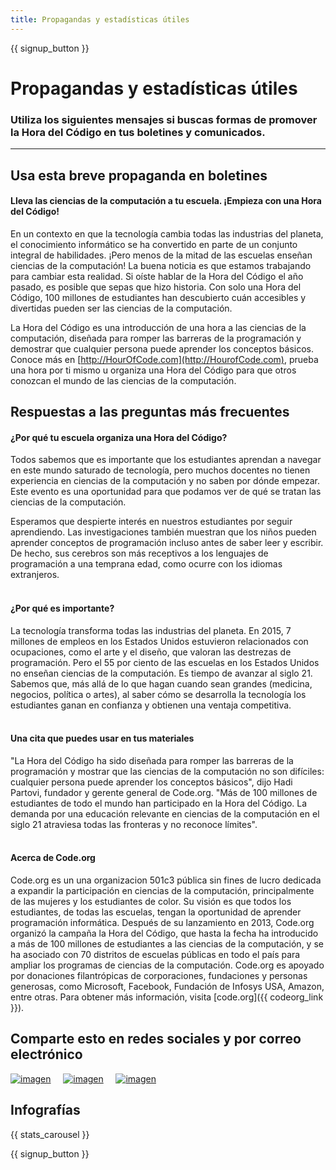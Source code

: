 ```yaml
---
title: Propagandas y estadísticas útiles
---
```


<a id="blurb"></a>

{{ signup_button }}

# Propagandas y estadísticas útiles

### Utiliza los siguientes mensajes si buscas formas de promover la Hora del Código en tus boletines y comunicados.

* * *

## Usa esta breve propaganda en boletines

#### Lleva las ciencias de la computación a tu escuela. ¡Empieza con una Hora del Código!

En un contexto en que la tecnología cambia todas las industrias del planeta, el conocimiento informático se ha convertido en parte de un conjunto integral de habilidades. ¡Pero menos de la mitad de las escuelas enseñan ciencias de la computación! La buena noticia es que estamos trabajando para cambiar esta realidad. Si oíste hablar de la Hora del Código el año pasado, es posible que sepas que hizo historia. Con solo una Hora del Código, 100 millones de estudiantes han descubierto cuán accesibles y divertidas pueden ser las ciencias de la computación.

La Hora del Código es una introducción de una hora a las ciencias de la computación, diseñada para romper las barreras de la programación y demostrar que cualquier persona puede aprender los conceptos básicos. Conoce más en [http://HourOfCode.com](http://HourofCode.com), prueba una hora por ti mismo u organiza una Hora del Código para que otros conozcan el mundo de las ciencias de la computación.

## Respuestas a las preguntas más frecuentes

#### ¿Por qué tu escuela organiza una Hora del Código?

Todos sabemos que es importante que los estudiantes aprendan a navegar en este mundo saturado de tecnología, pero muchos docentes no tienen experiencia en ciencias de la computación y no saben por dónde empezar. Este evento es una oportunidad para que podamos ver de qué se tratan las ciencias de la computación.

Esperamos que despierte interés en nuestros estudiantes por seguir aprendiendo. Las investigaciones también muestran que los niños pueden aprender conceptos de programación incluso antes de saber leer y escribir. De hecho, sus cerebros son más receptivos a los lenguajes de programación a una temprana edad, como ocurre con los idiomas extranjeros. <br /> <br />

#### ¿Por qué es importante?

La tecnología transforma todas las industrias del planeta. En 2015, 7 millones de empleos en los Estados Unidos estuvieron relacionados con ocupaciones, como el arte y el diseño, que valoran las destrezas de programación. Pero el 55 por ciento de las escuelas en los Estados Unidos no enseñan ciencias de la computación. Es tiempo de avanzar al siglo 21. Sabemos que, más allá de lo que hagan cuando sean grandes (medicina, negocios, política o artes), al saber cómo se desarrolla la tecnología los estudiantes ganan en confianza y obtienen una ventaja competitiva. <br /> <br />

#### Una cita que puedes usar en tus materiales

"La Hora del Código ha sido diseñada para romper las barreras de la programación y mostrar que las ciencias de la computación no son difíciles: cualquier persona puede aprender los conceptos básicos", dijo Hadi Partovi, fundador y gerente general de Code.org. "Más de 100 millones de estudiantes de todo el mundo han participado en la Hora del Código. La demanda por una educación relevante en ciencias de la computación en el siglo 21 atraviesa todas las fronteras y no reconoce límites". <br /> <br />

#### Acerca de Code.org

Code.org es un una organizacion 501c3 pública sin fines de lucro dedicada a expandir la participación en ciencias de la computación, principalmente de las mujeres y los estudiantes de color. Su visión es que todos los estudiantes, de todas las escuelas, tengan la oportunidad de aprender programación informática. Después de su lanzamiento en 2013, Code.org organizó la campaña la Hora del Código, que hasta la fecha ha introducido a más de 100 millones de estudiantes a las ciencias de la computación, y se ha asociado con 70 distritos de escuelas públicas en todo el país para ampliar los programas de ciencias de la computación. Code.org es apoyado por donaciones filantrópicas de corporaciones, fundaciones y personas generosas, como Microsoft, Facebook, Fundación de Infosys USA, Amazon, entre otras. Para obtener más información, visita [code.org]({{ codeorg_link }}).

## Comparte esto en redes sociales y por correo electrónico

[![imagen](/images/social-media/fit-250/social-1.png)](/images/social-media/social-1.png)&nbsp;&nbsp;&nbsp;&nbsp; [![imagen](/images/social-media/fit-250/social-2.png)](/images/social-media/social-2.png)&nbsp;&nbsp;&nbsp;&nbsp; [![imagen](/images/social-media/fit-250/social-3.png)](/images/social-media/social-3.png)&nbsp;&nbsp;&nbsp;&nbsp;

<a id="infographics"></a>

## Infografías

{{ stats_carousel }}

{{ signup_button }}